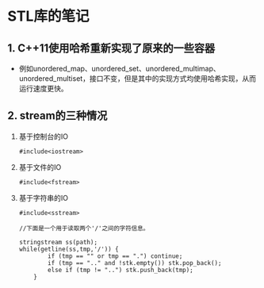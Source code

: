 # STL库的笔记

## 1. C++11使用哈希重新实现了原来的一些容器
- 例如unordered_map、unordered_set、unordered_multimap、unordered_multiset，接口不变，但是其中的实现方式均使用哈希实现，从而运行速度更快。

## 2. stream的三种情况
1. 基于控制台的IO
    ```
    #include<iostream>
    ```
2. 基于文件的IO
    ```
    #include<fstream>
    ```
3. 基于字符串的IO
    ```
    #include<sstream>
    
    //下面是一个用于读取两个'/'之间的字符信息。

    stringstream ss(path);
    while(getline(ss,tmp,'/')) {
            if (tmp == "" or tmp == ".") continue;
            if (tmp == ".." and !stk.empty()) stk.pop_back();
            else if (tmp != "..") stk.push_back(tmp);
        }
    ```
